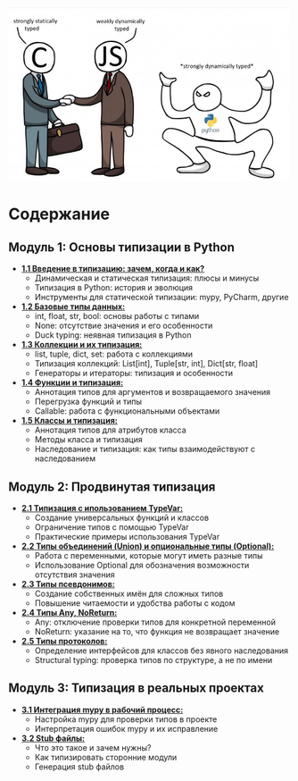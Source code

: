 <img src="./ru-docs/assets/main.png"/>

# Содержание
## Модуль 1: Основы типизации в Python
* **[1.1 Введение в типизацию: зачем, когда и как?](./ru-docs/Введение_в_типизацию.md)**
    * Динамическая и статическая типизация: плюсы и минусы
    * Типизация в Python: история и эволюция
    * Инструменты для статической типизации: mypy, PyCharm, другие
* **[1.2 Базовые типы данных:](./ru-docs/Базовые_типы_данных.md)**
    * int, float, str, bool: основы работы с типами
    * None: отсутствие значения и его особенности
    * Duck typing: неявная типизация в Python
* **[1.3 Коллекции и их типизация:](./ru-docs/Коллекции_и_их_типизация.md)**
    * list, tuple, dict, set: работа с коллекциями
    * Типизация коллекций: List\[int\], Tuple\[str, int\], Dict\[str, float\]
    *  Генераторы и итераторы: типизация и особенности
* **[1.4 Функции и типизация:](./ru-docs/Функции_и_типизация.md)**
    * Аннотация типов для аргументов и возвращаемого значения
    * Перегрузка функций и типы
    * Callable: работа с функциональными объектами
* **[1.5 Классы и типизация:](./ru-docs/Классы_и_типизация.md)**
    * Аннотация типов для атрибутов класса
    * Методы класса и типизация
    * Наследование и типизация: как типы взаимодействуют с наследованием
 
## Модуль 2: Продвинутая типизация
* **[2.1 Типизация с ипользованием TypeVar:](./ru-docs/Типизация_с_использованием_TypeVar.md)**
    * Создание универсальных функций и классов
    * Ограничение типов с помощью TypeVar
    * Практические примеры использования TypeVar
* **[2.2 Типы объединений (Union) и опциональные типы (Optional):](./ru-docs/Типы_объединений_и_опциональные_типы.md)**
    * Работа с переменными, которые могут иметь разные типы
    *  Использование Optional для обозначения  возможности отсутствия значения
* **[2.3 Типы псевдонимов:](./ru-docs/Типы_псевдонимов.md)**
    * Создание собственных имён для сложных типов
    * Повышение читаемости и удобства работы с кодом
* **[2.4 Типы Any, NoReturn:](./ru-docs/Типы_Any_и_NoReturn.md)**
    * Any:  отключение проверки типов для конкретной переменной
    * NoReturn: указание на то, что функция не возвращает значение
* **[2.5 Типы протоколов:](./ru-docs/Типы_протоколов.md)**
    * Определение интерфейсов для классов без явного наследования
    *  Structural typing: проверка типов по структуре, а не по имени
## Модуль 3:  Типизация в реальных проектах
* **[3.1 Интеграция mypy в рабочий процесс:](./ru-docs/Интеграция_mypy.md)**
    * Настройка mypy для проверки типов в проекте
    *  Интерпретация ошибок mypy и их исправление
* **[3.2 Stub файлы:](./ru-docs/Stub_файлы.md)**
    *  Что это такое и зачем нужны?
    *  Как типизировать сторонние модули
    * Генерация stub файлов